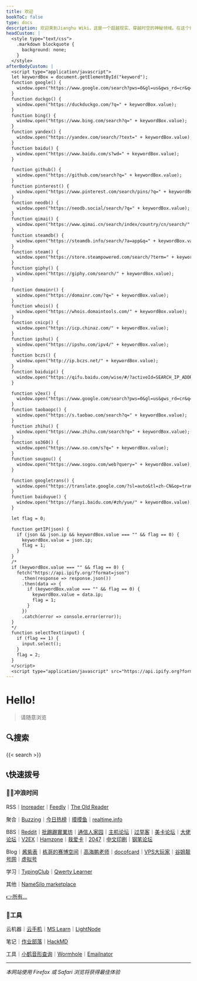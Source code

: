 ```yaml
---
title: 欢迎
bookToC: false
type: docs
description: 欢迎来到Jianghu Wiki，这是一个超越现实、穿越时空的神秘领域。在这个奇幻的数字世界中，你将遇见艺术的魔法、冲浪的禅意和工具的奇妙力量。探索生活服务的未知领域，体验应用软件的超凡能力，掌握云与建站的秘术。在数字生活的迷雾中，商业公司的服务协议成为神秘的咒文，项目说明隐藏着无尽的可能性。填饱肚子的心得、酱汁配料的秘方、煮速冻水饺的魔法步骤，让你在食物的领域掌握无限力量。而在笔记的世界里，Adobe Indesign、Git等工具的知识将引领你穿越虚幻的网络空间。快来开启这段超现实的冒险之旅吧！最佳体验请使用Firefox或Safari浏览器，让你的探索之旅更加神秘莫测。
headCustom: |
  <style type="text/css">
    .markdown blockquote {
      background: none;
    }
  </style>
afterBodyCustom: |
  <script type="application/javascript">
  let keywordBox = document.getElementById("keyword");
  function google() {
    window.open("https://www.google.com/search?pws=0&gl=us&gws_rd=cr&q=" + keywordBox.value);
  }
  function duckgo() {
    window.open("https://duckduckgo.com/?q=" + keywordBox.value);
  }
  function bing() {
    window.open("https://www.bing.com/search?q=" + keywordBox.value);
  }
  function yandex() {
    window.open("https://yandex.com/search/?text=" + keywordBox.value);
  }
  function baidu() {
    window.open("https://www.baidu.com/s?wd=" + keywordBox.value);
  }

  function github() {
    window.open("https://github.com/search?q=" + keywordBox.value);
  }
  function pinterest() {
    window.open("https://www.pinterest.com/search/pins/?q=" + keywordBox.value);
  }
  function neodb() {
    window.open("https://neodb.social/search/?q=" + keywordBox.value);
  }
  function qimai() {
    window.open("https://www.qimai.cn/search/index/country/cn/search/" + keywordBox.value);
  }
  function steamdb() {
    window.open("https://steamdb.info/search/?a=app&q=" + keywordBox.value);
  }
  function steam() {
    window.open("https://store.steampowered.com/search/?term=" + keywordBox.value);
  }
  function giphy() {
    window.open("https://giphy.com/search/" + keywordBox.value);
  }

  function domainr() {
    window.open("https://domainr.com/?q=" + keywordBox.value);
  }
  function whois() {
    window.open("https://whois.domaintools.com/" + keywordBox.value);
  }
  function cnicp() {
    window.open("https://icp.chinaz.com/" + keywordBox.value);
  }
  function ipshu() {
    window.open("https://ipshu.com/ipv4/" + keywordBox.value);
  }
  function bczs() {
    window.open("http://ip.bczs.net/" + keywordBox.value);
  }
  function baiduip() {
    window.open("https://qifu.baidu.com/wise/#/?activeId=SEARCH_IP_ADDRESS&ip=" + keywordBox.value);
  }

  function v2ex() {
    window.open("https://www.google.com/search?pws=0&gl=us&gws_rd=cr&q=site:v2ex.com/t+" + keywordBox.value);
  }
  function taobaopc() {
    window.open("https://s.taobao.com/search?q=" + keywordBox.value);
  }
  function zhihu() {
    window.open("https://www.zhihu.com/search?q=" + keywordBox.value);
  }
  function so360() {
    window.open("https://www.so.com/s?q=" + keywordBox.value);
  }
  function sougou() {
    window.open("https://www.sogou.com/web?query=" + keywordBox.value);
  }

  function googletrans() {
    window.open("https://translate.google.com/?sl=auto&tl=zh-CN&op=translate&text=" + keywordBox.value);
  }
  function baiduyue() {
    window.open("https://fanyi.baidu.com/#zh/yue/" + keywordBox.value);
  }

  let flag = 0;

  function getIP(json) {
    if (json && json.ip && keywordBox.value === "" && flag == 0) {
      keywordBox.value = json.ip;
      flag = 1;
    }
  }
  /*
  if (keywordBox.value === "" && flag == 0) {
    fetch("https://api.ipify.org/?format=json")
      .then(response => response.json())
      .then(data => {
        if (keywordBox.value === "" && flag == 0) {
          keywordBox.value = data.ip;
          flag = 1;
        }
      })
      .catch(error => console.error(error));
  }
  */
  function selectText(input) {
    if (flag == 1) {
      input.select();
    }
    flag = 2;
  }
  </script>
  <script type="application/javascript" src="https://api.ipify.org?format=jsonp&callback=getIP"></script>
---
```


# Hello!

> 请随意浏览

## 🔍搜索

{{< search >}}

## 📞快速拨号

### 🏄‍♀️冲浪时间

RSS<span class="oldline">｜</span>[Inoreader](https://www.inoreader.com/)<span class="oldline">｜</span>[Feedly](https://feedly.com/i/my)<span class="oldline">｜</span>[The Old Reader](https://theoldreader.com)

聚合<span class="oldline">｜</span>[Buzzing](https://www.buzzing.cc/)<span class="oldline">｜</span>[今日热榜](https://tophub.today/)<span class="oldline">｜</span>[摸摸鱼](https://momoyu.cc)<span class="oldline">｜</span>[realtime.info](http://realtime.info/)

BBS<span class="oldline">｜</span>[Reddit](https://www.reddit.com/)<span class="oldline">｜</span>[批踢踢實業坊](https://www.ptt.cc/bbs/hotboards.html)<span class="oldline">｜</span>[通信人家园](https://www.txrjy.com/forum.php)<span class="oldline">｜</span>[主机论坛](https://hostloc.com/misc.php?mod=ranklist)<span class="oldline">｜</span>[过早客](https://www.guozaoke.com/?tab=latest)<span class="oldline">｜</span>[美卡论坛](https://www.uscardforum.com/top?period=daily)<span class="oldline">｜</span>[大佬论坛](https://dalao.net/)<span class="oldline">｜</span>[V2EX](https://www.v2ex.com/changes)<span class="oldline">｜</span>[Hamzone](https://bbs.hamzone.cn/)<span class="oldline">｜</span>[我爱卡](https://www.51credit.com/)<span class="oldline">｜</span>[2047](https://2047.one/)<span class="oldline">｜</span>[中文印刷](https://www.cnprint.org/bbs/index.php)<span class="oldline">｜</span>[钢笔论坛](http://www.penbbs.com/forum.php)

Blog<span class="oldline">｜</span>[酱紫表](https://qust.me/)<span class="oldline">｜</span>[栋哥的赛博空间](https://liuyandong.com/)<span class="oldline">｜</span>[高海鹏老师](https://www.gaohaipeng.com/)<span class="oldline">｜</span>[docofcard](https://docofcard.com/)<span class="oldline">｜</span>[VPS大玩家](https://www.vpsdawanjia.com/)<span class="oldline">｜</span>[谷姐靓号网](https://www.goojie.eu/)<span class="oldline">｜</span>[虚拟号](https://xunihao.net/)

学习<span class="oldline">｜</span>[TypingClub](https://www.typingclub.com/sportal/program-3.game)<span class="oldline">｜</span>[Qwerty Learner](https://qwerty.kaiyi.cool/)

其他<span class="oldline">｜</span>[NameSilo marketplace](https://www.namesilo.com/Marketplace)

[👉所有…](/fav/surf/)

### 🔨工具

云机器<span class="oldline">｜</span>[云手机](https://cloudphoneh5.buy.139.com/#/cloudphone)<span class="oldline">｜</span>[MS Learn](https://learn.microsoft.com/zh-cn/training/modules/implement-common-integration-features-finance-ops/10-exercise-1)<span class="oldline">｜</span>[LightNode](https://console.lightnode.com/)

笔记<span class="oldline">｜</span>[作业部落](https://www.zybuluo.com/mdeditor#2412183)<span class="oldline">｜</span>[HackMD](https://hackmd.io/)

工具<span class="oldline">｜</span>[小鹤音形查询](http://react.xhup.club/search)<span class="oldline">｜</span>[Wormhole](https://wormhole.app/)<span class="oldline">｜</span>[Emailnator](https://www.emailnator.com/)

---

*本网站使用 Firefox 或 Safari 浏览将获得最佳体验*